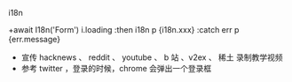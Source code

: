 i18n

+await I18n('Form')
  i.loading
  :then i18n
    p {i18n.xxx}
  :catch err
    p {err.message}

* 宣传 hacknews 、 reddit 、 youtube 、 b 站 、v2ex 、 稀土 录制教学视频
* 参考 twitter ，登录的时候，chrome 会弹出一个登录框
